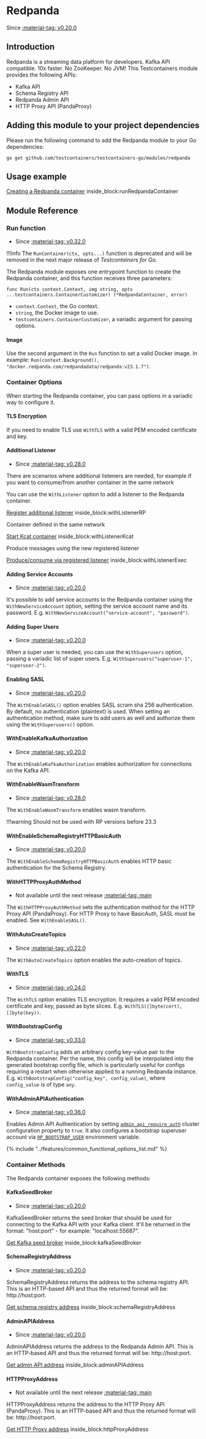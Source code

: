 # Redpanda

Since <a href="https://github.com/testcontainers/testcontainers-go/releases/tag/v0.20.0"><span class="tc-version">:material-tag: v0.20.0</span></a>

## Introduction

Redpanda is a streaming data platform for developers. Kafka API compatible. 10x faster. No ZooKeeper. No JVM!
This Testcontainers module provides the following APIs:

- Kafka API
- Schema Registry API
- Redpanda Admin API
- HTTP Proxy API (PandaProxy)

## Adding this module to your project dependencies

Please run the following command to add the Redpanda module to your Go dependencies:

```
go get github.com/testcontainers/testcontainers-go/modules/redpanda
```

## Usage example

<!--codeinclude-->
[Creating a Redpanda container](../../modules/redpanda/examples_test.go) inside_block:runRedpandaContainer
<!--/codeinclude-->

## Module Reference

### Run function

- Since <a href="https://github.com/testcontainers/testcontainers-go/releases/tag/v0.32.0"><span class="tc-version">:material-tag: v0.32.0</span></a>

!!!info
    The `RunContainer(ctx, opts...)` function is deprecated and will be removed in the next major release of _Testcontainers for Go_.

The Redpanda module exposes one entrypoint function to create the Redpanda container, and this function receives three parameters:

```golang
func Run(ctx context.Context, img string, opts ...testcontainers.ContainerCustomizer) (*RedpandaContainer, error)
```

- `context.Context`, the Go context.
- `string`, the Docker image to use.
- `testcontainers.ContainerCustomizer`, a variadic argument for passing options.

#### Image

Use the second argument in the `Run` function to set a valid Docker image.
In example: `Run(context.Background(), "docker.redpanda.com/redpandadata/redpanda:v23.1.7")`.

### Container Options

When starting the Redpanda container, you can pass options in a variadic way to configure it.

#### TLS Encryption

If you need to enable TLS use `WithTLS` with a valid PEM encoded certificate and key.

#### Additional Listener

- Since <a href="https://github.com/testcontainers/testcontainers-go/releases/tag/v0.28.0"><span class="tc-version">:material-tag: v0.28.0</span></a>

There are scenarios where additional listeners are needed, for example if you
want to consume/from another container in the same network

You can use the `WithListener` option to add a listener to the Redpanda container.
<!--codeinclude-->
[Register additional listener](../../modules/redpanda/redpanda_test.go) inside_block:withListenerRP
<!--/codeinclude-->

Container defined in the same network
<!--codeinclude-->
[Start Kcat container](../../modules/redpanda/redpanda_test.go) inside_block:withListenerKcat
<!--/codeinclude-->

Produce messages using the new registered listener
<!--codeinclude-->
[Produce/consume via registered listener](../../modules/redpanda/redpanda_test.go) inside_block:withListenerExec
<!--/codeinclude-->

#### Adding Service Accounts

- Since <a href="https://github.com/testcontainers/testcontainers-go/releases/tag/v0.20.0"><span class="tc-version">:material-tag: v0.20.0</span></a>

It's possible to add service accounts to the Redpanda container using the `WithNewServiceAccount` option, setting the service account name and its password.
E.g. `WithNewServiceAccount("service-account", "password")`.

#### Adding Super Users

- Since <a href="https://github.com/testcontainers/testcontainers-go/releases/tag/v0.20.0"><span class="tc-version">:material-tag: v0.20.0</span></a>

When a super user is needed, you can use the `WithSuperusers` option, passing a variadic list of super users.
E.g. `WithSuperusers("superuser-1", "superuser-2")`.

#### Enabling SASL

- Since <a href="https://github.com/testcontainers/testcontainers-go/releases/tag/v0.20.0"><span class="tc-version">:material-tag: v0.20.0</span></a>

The `WithEnableSASL()` option enables SASL scram sha 256 authentication. By default, no authentication (plaintext) is used.
When setting an authentication method, make sure to add users as well and authorize them using the `WithSuperusers()` option.

#### WithEnableKafkaAuthorization

- Since <a href="https://github.com/testcontainers/testcontainers-go/releases/tag/v0.20.0"><span class="tc-version">:material-tag: v0.20.0</span></a>

The `WithEnableKafkaAuthorization` enables authorization for connections on the Kafka API.

#### WithEnableWasmTransform

- Since <a href="https://github.com/testcontainers/testcontainers-go/releases/tag/v0.28.0"><span class="tc-version">:material-tag: v0.28.0</span></a>

The `WithEnableWasmTransform` enables wasm transform.

!!!warning
    Should not be used with RP versions before 23.3

#### WithEnableSchemaRegistryHTTPBasicAuth

- Since <a href="https://github.com/testcontainers/testcontainers-go/releases/tag/v0.20.0"><span class="tc-version">:material-tag: v0.20.0</span></a>

The `WithEnableSchemaRegistryHTTPBasicAuth` enables HTTP basic authentication for the Schema Registry.

#### WithHTTPProxyAuthMethod

- Not available until the next release <a href="https://github.com/testcontainers/testcontainers-go"><span class="tc-version">:material-tag: main</span></a>

The `WithHTTPProxyAuthMethod` sets the authentication method for the HTTP Proxy API (PandaProxy). For HTTP Proxy to have BasicAuth, SASL must be enabled. See `WithEnableSASL()`.

#### WithAutoCreateTopics

- Since <a href="https://github.com/testcontainers/testcontainers-go/releases/tag/v0.22.0"><span class="tc-version">:material-tag: v0.22.0</span></a>

The `WithAutoCreateTopics` option enables the auto-creation of topics.

#### WithTLS

- Since <a href="https://github.com/testcontainers/testcontainers-go/releases/tag/v0.24.0"><span class="tc-version">:material-tag: v0.24.0</span></a>

The `WithTLS` option enables TLS encryption. It requires a valid PEM encoded certificate and key, passed as byte slices.
E.g. `WithTLS([]byte(cert), []byte(key))`.

#### WithBootstrapConfig

- Since <a href="https://github.com/testcontainers/testcontainers-go/releases/tag/v0.33.0"><span class="tc-version">:material-tag: v0.33.0</span></a>

`WithBootstrapConfig` adds an arbitrary config key-value pair to the Redpanda container. Per the name, this config will be interpolated into the generated bootstrap
config file, which is particularly useful for configs requiring a restart when otherwise applied to a running Redpanda instance.
E.g. `WithBootstrapConfig("config_key", config_value)`, where `config_value` is of type `any`.

#### WithAdminAPIAuthentication

- Since <a href="https://github.com/testcontainers/testcontainers-go/releases/tag/v0.36.0"><span class="tc-version">:material-tag: v0.36.0</span></a>

Enables Admin API Authentication by setting [`admin_api_require_auth`](https://docs.redpanda.com/current/reference/properties/cluster-properties/#admin_api_require_auth) cluster configuration property to `true`. 
It also configures a bootstrap superuser account via [`RP_BOOTSTRAP_USER`](https://docs.redpanda.com/current/deploy/deployment-option/self-hosted/manual/production/production-deployment/#bootstrap-a-user-account) environment variable.

{% include "../features/common_functional_options_list.md" %}

### Container Methods

The Redpanda container exposes the following methods:

#### KafkaSeedBroker

- Since <a href="https://github.com/testcontainers/testcontainers-go/releases/tag/v0.20.0"><span class="tc-version">:material-tag: v0.20.0</span></a>

KafkaSeedBroker returns the seed broker that should be used for connecting
to the Kafka API with your Kafka client. It'll be returned in the format:
"host:port" - for example: "localhost:55687".

<!--codeinclude-->
[Get Kafka seed broker](../../modules/redpanda/redpanda_test.go) inside_block:kafkaSeedBroker
<!--/codeinclude-->

#### SchemaRegistryAddress

- Since <a href="https://github.com/testcontainers/testcontainers-go/releases/tag/v0.20.0"><span class="tc-version">:material-tag: v0.20.0</span></a>

SchemaRegistryAddress returns the address to the schema registry API. This
is an HTTP-based API and thus the returned format will be: http://host:port.

<!--codeinclude-->
[Get schema registry address](../../modules/redpanda/redpanda_test.go) inside_block:schemaRegistryAddress
<!--/codeinclude-->


#### AdminAPIAddress

- Since <a href="https://github.com/testcontainers/testcontainers-go/releases/tag/v0.20.0"><span class="tc-version">:material-tag: v0.20.0</span></a>

AdminAPIAddress returns the address to the Redpanda Admin API. This
is an HTTP-based API and thus the returned format will be: http://host:port.

<!--codeinclude-->
[Get admin API address](../../modules/redpanda/redpanda_test.go) inside_block:adminAPIAddress
<!--/codeinclude-->

#### HTTPProxyAddress

- Not available until the next release <a href="https://github.com/testcontainers/testcontainers-go"><span class="tc-version">:material-tag: main</span></a>

HTTPProxyAddress returns the address to the HTTP Proxy API (PandaProxy). This
is an HTTP-based API and thus the returned format will be: http://host:port.

<!--codeinclude-->
[Get HTTP Proxy address](../../modules/redpanda/redpanda_test.go) inside_block:httpProxyAddress
<!--/codeinclude-->
